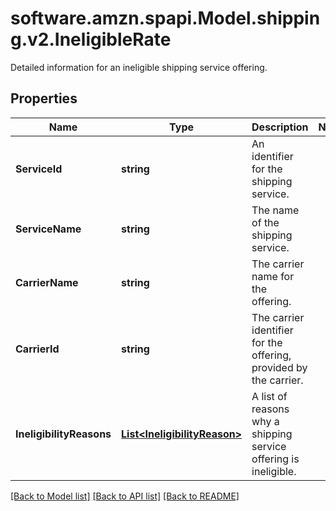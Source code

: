 # software.amzn.spapi.Model.shipping.v2.IneligibleRate
Detailed information for an ineligible shipping service offering.

## Properties

Name | Type | Description | Notes
------------ | ------------- | ------------- | -------------
**ServiceId** | **string** | An identifier for the shipping service. | 
**ServiceName** | **string** | The name of the shipping service. | 
**CarrierName** | **string** | The carrier name for the offering. | 
**CarrierId** | **string** | The carrier identifier for the offering, provided by the carrier. | 
**IneligibilityReasons** | [**List&lt;IneligibilityReason&gt;**](IneligibilityReason.md) | A list of reasons why a shipping service offering is ineligible. | 

[[Back to Model list]](../README.md#documentation-for-models) [[Back to API list]](../README.md#documentation-for-api-endpoints) [[Back to README]](../README.md)

